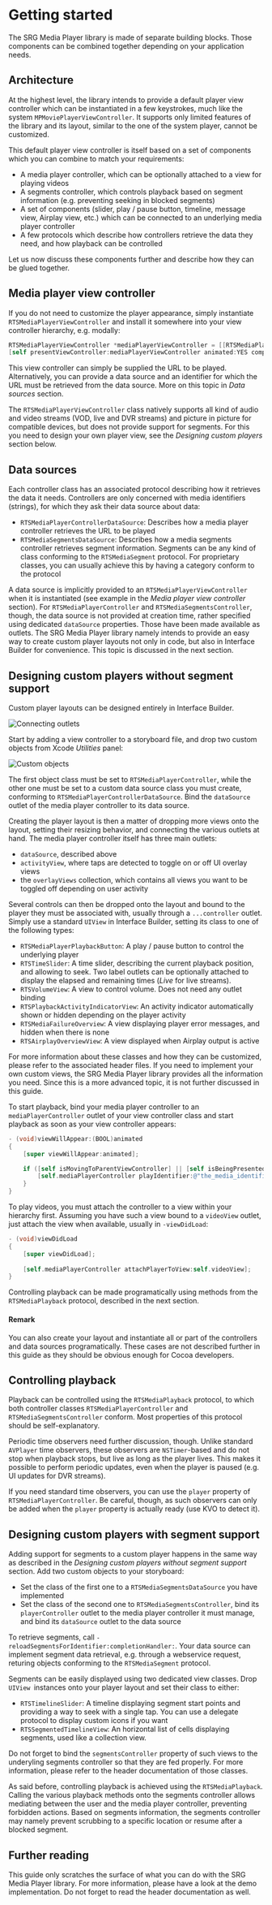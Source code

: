 Getting started
===============

The SRG Media Player library is made of separate building blocks. Those components can be combined together depending on your application needs.

## Architecture

At the highest level, the library intends to provide a default player view controller which can be instantiated in a few keystrokes, much like the system `MPMoviePlayerViewController`. It supports only limited features of the library and its layout, similar to the one of the system player, cannot be customized.

This default player view controller is itself based on a set of components which you can combine to match your requirements:

* A media player controller, which can be optionally attached to a view for playing videos
* A segments controller, which controls playback based on segment information (e.g. preventing seeking in blocked segments)
* A set of components (slider, play / pause button, timeline, message view, Airplay view, etc.) which can be connected to an underlying media player controller
* A few protocols which describe how controllers retrieve the data they need, and how playback can be controlled

Let us now discuss these components further and describe how they can be glued together.

## Media player view controller

If you do not need to customize the player appearance, simply instantiate `RTSMediaPlayerViewController` and install it somewhere into your view controller hierarchy, e.g. modally:

```objective-c
RTSMediaPlayerViewController *mediaPlayerViewController = [[RTSMediaPlayerViewController alloc] initWithContentURL:contentURL];
[self presentViewController:mediaPlayerViewController animated:YES completion:nil];
```

This view controller can simply be supplied the URL to be played. Alternatively, you can provide a data source and an identifier for which the URL must be retrieved from the data source. More on this topic in _Data sources_ section.

The `RTSMediaPlayerViewController` class natively supports all kind of audio and video streams (VOD, live and DVR streams) and picture in picture for compatible devices, but does not provide support for segments. For this you need to design your own player view, see the _Designing custom players_ section below.

## Data sources

Each controller class has an associated protocol describing how it retrieves the data it needs. Controllers are only concerned with media identifiers (strings), for which they ask their data source about data:

* `RTSMediaPlayerControllerDataSource`: Describes how a media player controller retrieves the URL to be played
* `RTSMediaSegmentsDataSource`: Describes how a media segments controller retrieves segment information. Segments can be any kind of class conforming to the `RTSMediaSegment` protocol. For proprietary classes, you can usually achieve this by having a category conform to the protocol

A data source is implicitly provided to an `RTSMediaPlayerViewController` when it is instantiated (see example in the _Media player view controller_ section). For `RTSMediaPlayerController` and `RTSMediaSegmentsController`, though, the data source is not provided at creation time, rather specified using dedicated `dataSource` properties. Those have been made available as outlets. The SRG Media Player library namely intends to provide an easy way to create custom player layouts not only in code, but also in Interface Builder for convenience. This topic is discussed in the next section.

## Designing custom players without segment support

Custom player layouts can be designed entirely in Interface Builder.

![Connecting outlets](Getting-started-images/outlets.jpg)

Start by adding a view controller to a storyboard file, and drop two custom objects from Xcode _Utilities_ panel:

![Custom objects](Getting-started-images/custom-objects.jpg)

The first object class must be set to `RTSMediaPlayerController`, while the other one must be set to a custom data source class you must create, conforming to `RTSMediaPlayerControllerDataSource`. Bind the `dataSource` outlet of the media player controller to its data source.

Creating the player layout is then a matter of dropping more views onto the layout, setting their resizing behavior, and connecting the various outlets at hand. The media player controller itself has three main outlets:

* `dataSource`, described above
* `activityView`, where taps are detected to toggle on or off UI overlay views
* the `overlayViews` collection, which contains all views you want to be toggled off depending on user activity

Several controls can then be dropped onto the layout and bound to the player they must be associated with, usually through a `...controller` outlet. Simply use a standard `UIView` in Interface Builder, setting its class to one of the following types:

* `RTSMediaPlayerPlaybackButton`: A play / pause button to control the underlying player
* `RTSTimeSlider`: A time slider, describing the current playback position, and allowing to seek. Two label outlets can be optionally attached to display the elapsed and remaining times (_Live_ for live streams).
* `RTSVolumeView`: A view to control volume. Does not need any outlet binding
* `RTSPlaybackActivityIndicatorView`: An activity indicator automatically shown or hidden depending on the player activity
* `RTSMediaFailureOverview`: A view displaying player error messages, and hidden when there is none
* `RTSAirplayOverviewView`: A view displayed when Airplay output is active

For more information about these classes and how they can be customized, please refer to the associated header files. If you need to implement your own custom views, the SRG Media Player library provides all the information you need. Since this is a more advanced topic, it is not further discussed in this guide.

To start playback, bind your media player controller to an `mediaPlayerController` outlet of your view controller class and start playback as soon as your view controller appears:

```objective-c
- (void)viewWillAppear:(BOOL)animated
{
    [super viewWillAppear:animated];

    if ([self isMovingToParentViewController] || [self isBeingPresented]) {
        [self.mediaPlayerController playIdentifier:@"the_media_identifier"];
    }
}
```

To play videos, you must attach the controller to a view within your hierarchy first. Assuming you have such a view bound to a `videoView` outlet, just attach the view when available, usually in `-viewDidLoad`:

```objective-c
- (void)viewDidLoad
{
    [super viewDidLoad];
    
    [self.mediaPlayerController attachPlayerToView:self.videoView];
}
```

Controlling playback can be made programatically using methods from the `RTSMediaPlayback` protocol, described in the next section.

#### Remark

You can also create your layout and instantiate all or part of the controllers and data sources programatically. These cases are not described further in this guide as they should be obvious enough for Cocoa developers.

## Controlling playback

Playback can be controlled using the `RTSMediaPlayback` protocol, to which both controller classes `RTSMediaPlayerController` and `RTSMediaSegmentsController` conform. Most properties of this protocol should be self-explanatory.

Periodic time observers need further discussion, though. Unlike standard `AVPlayer` time observers, these observers are `NSTimer`-based and do not stop when playback stops, but live as long as the player lives. This makes it possible to perform periodic updates, even when the player is paused (e.g. UI updates for DVR streams).

If you need standard time observers, you can use the `player` property of `RTSMediaPlayerController`. Be careful, though, as such observers can only be added when the `player` property is actually ready (use KVO to detect it).

## Designing custom players with segment support

Adding support for segments to a custom player happens in the same way as described in the _Designing custom players without segment support_ section. Add two custom objects to your storyboard:

* Set the class of the first one to a `RTSMediaSegmentsDataSource` you have implemented
* Set the class of the second one to `RTSMediaSegmentsController`, bind its `playerController` outlet to the media player controller it must manage, and bind its `dataSource` outlet to the data source

To retrieve segments, call `-reloadSegmentsForIdentifier:completionHandler:`. Your data source can implement segment data retrieval, e.g. through a webservice request, returing objects conforming to the `RTSMediaSegment` protocol.

Segments can be easily displayed using two dedicated view classes. Drop `UIView `instances onto your player layout and set their class to either:

* `RTSTimelineSlider`: A timeline displaying segment start points and providing a way to seek with a single tap. You can use a delegate protocol to display custom icons if you want
* `RTSSegmentedTimelineView`: An horizontal list of cells displaying segments, used like a collection view.

Do not forget to bind the `segmentsController` property of such views to the underyling segments controller so that they are fed properly. For more information, please refer to the header documentation of those classes.

As said before, controlling playback is achieved using the `RTSMediaPlayback`. Calling the various playback methods onto the segments controller allows mediating between the user and the media player controller, preventing forbidden actions. Based on segments information, the segments controller may namely prevent scrubbing to a specific location or resume after a blocked segment.

## Further reading

This guide only scratches the surface of what you can do with the SRG Media Player library. For more information, please have a look at the demo implementation. Do not forget to read the header documentation as well.
